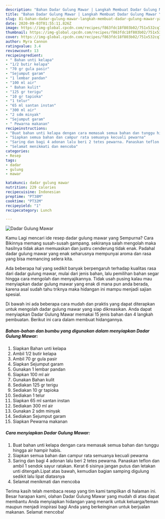 ```yaml
---
description: "Bahan Dadar Gulung Mawar | Langkah Membuat Dadar Gulung Mawar Yang Bikin Ngiler"
title: "Bahan Dadar Gulung Mawar | Langkah Membuat Dadar Gulung Mawar Yang Bikin Ngiler"
slug: 81-bahan-dadar-gulung-mawar-langkah-membuat-dadar-gulung-mawar-yang-bikin-ngiler
date: 2020-09-03T01:55:11.826Z
image: https://img-global.cpcdn.com/recipes/f863fdc18f803b02/751x532cq70/dadar-gulung-mawar-foto-resep-utama.jpg
thumbnail: https://img-global.cpcdn.com/recipes/f863fdc18f803b02/751x532cq70/dadar-gulung-mawar-foto-resep-utama.jpg
cover: https://img-global.cpcdn.com/recipes/f863fdc18f803b02/751x532cq70/dadar-gulung-mawar-foto-resep-utama.jpg
author: Myra Cannon
ratingvalue: 3.4
reviewcount: 13
recipeingredient:
- " Bahan unti kelapa"
- "1/2 butir kelapa"
- "70 gr gula pasir"
- "Sejumput garam"
- "1 lembar pandan"
- "100 ml air"
- " Bahan kulit"
- "125 gr terigu"
- "10 gr tapioka"
- "1 telur"
- "65 ml santan instan"
- "300 ml air"
- "2 sdm minyak"
- "Sejumput garam"
- " Pewarna makanan"
recipeinstructions:
- "Buat bahan unti kelapa dengan cara memasak semua bahan dan tunggu hingga air hampir habis."
- "Siapkan semua bahan dan campur rata semuanya kecuali pewarna"
- "Saring dan bagi 4 adonan lalu beri 2 tetes pewarna. Panaskan teflon dan ambil 1 sendok sayur ratakan. Kerat 6 sisinya jangan putus dan letakan unti ditengah.Lipat atas bawah, kemudian bagian samping digulung sedikit lalu lipat diatasnya"
- "Selamat menikmati dan mencoba"
categories:
- Resep
tags:
- dadar
- gulung
- mawar

katakunci: dadar gulung mawar 
nutrition: 229 calories
recipecuisine: Indonesian
preptime: "PT38M"
cooktime: "PT32M"
recipeyield: "1"
recipecategory: Lunch

---
```



![Dadar Gulung Mawar](https://img-global.cpcdn.com/recipes/f863fdc18f803b02/751x532cq70/dadar-gulung-mawar-foto-resep-utama.jpg)

Kamu Lagi mencari ide resep dadar gulung mawar yang Sempurna? Cara Bikinnya memang susah-susah gampang. sekiranya salah mengolah maka hasilnya tidak akan memuaskan dan justru cenderung tidak enak. Padahal dadar gulung mawar yang enak seharusnya mempunyai aroma dan rasa yang bisa memancing selera kita.



Ada beberapa hal yang sedikit banyak berpengaruh terhadap kualitas rasa dari dadar gulung mawar, mulai dari jenis bahan, lalu pemilihan bahan segar hingga cara mengolah dan menyajikannya. Tidak usah pusing kalau mau menyiapkan dadar gulung mawar yang enak di mana pun anda berada, karena asal sudah tahu triknya maka hidangan ini mampu menjadi sajian spesial.


Di bawah ini ada beberapa cara mudah dan praktis yang dapat diterapkan untuk mengolah dadar gulung mawar yang siap dikreasikan. Anda dapat menyiapkan Dadar Gulung Mawar memakai 15 jenis bahan dan 4 langkah pembuatan. Berikut ini cara dalam membuat hidangannya.

<!--inarticleads1-->

##### Bahan-bahan dan bumbu yang digunakan dalam menyiapkan Dadar Gulung Mawar:

1. Siapkan  Bahan unti kelapa
1. Ambil 1/2 butir kelapa
1. Ambil 70 gr gula pasir
1. Siapkan Sejumput garam
1. Gunakan 1 lembar pandan
1. Siapkan 100 ml air
1. Gunakan  Bahan kulit
1. Sediakan 125 gr terigu
1. Sediakan 10 gr tapioka
1. Sediakan 1 telur
1. Siapkan 65 ml santan instan
1. Sediakan 300 ml air
1. Gunakan 2 sdm minyak
1. Sediakan Sejumput garam
1. Siapkan  Pewarna makanan




<!--inarticleads2-->

##### Cara menyiapkan Dadar Gulung Mawar:

1. Buat bahan unti kelapa dengan cara memasak semua bahan dan tunggu hingga air hampir habis.
1. Siapkan semua bahan dan campur rata semuanya kecuali pewarna
1. Saring dan bagi 4 adonan lalu beri 2 tetes pewarna. Panaskan teflon dan ambil 1 sendok sayur ratakan. Kerat 6 sisinya jangan putus dan letakan unti ditengah.Lipat atas bawah, kemudian bagian samping digulung sedikit lalu lipat diatasnya
1. Selamat menikmati dan mencoba




Terima kasih telah membaca resep yang tim kami tampilkan di halaman ini. Besar harapan kami, olahan Dadar Gulung Mawar yang mudah di atas dapat membantu Anda menyiapkan hidangan yang menarik untuk keluarga/teman maupun menjadi inspirasi bagi Anda yang berkeinginan untuk berjualan makanan. Selamat mencoba!
